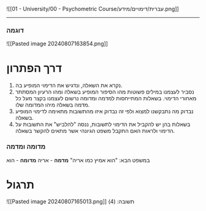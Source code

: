 ![[01 - University/00 - Psychometric Course/עברית/דימויים/מידע.png]]
***
### דוגמה
![[Pasted image 20240807163854.png]]
# דרך הפתרון
1. נקרא את השאלה, ונדגיש את הדימוי המופיע בה.
2. נסביר לעצמנו במילים פשוטות מהו הסיפור המופיע בשאלה ומהו הרעיון המסתתר מאחורי הדימוי. בשאלות המתייחסות למדמה ומדומה נרשום לעצמנו בקצר מעל כל מדמה בשאלה מיהו המדומה שלו.
3. נבדוק מה נתבקשנו למצוא ולפי זה נבדוק איזו מהתשובות מתאימה לדימוי המופיע בשאלה.
4. בשאלות בהן יש להקביל את הדימוי לתשובות, ננסה "להלביש" את התשובות על הדימוי ולראות האם התקבל משפט הגיונהי אשר מתאים להקשר בשאלה.

### מדומה ומדמה
במשפט הבא: "הוא אמיץ כמו אריה"
**מדמה** - אריה
**מדומה** - הוא
# תרגול
![[Pasted image 20240807165013.png]]
תשובה: (4)